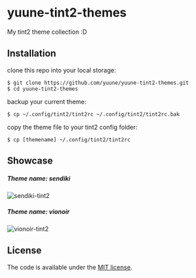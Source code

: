 # yuune-tint2-themes

My tint2 theme collection :D

## Installation

clone this repo into your local storage:

    $ git clone https://github.com/yuune/yuune-tint2-themes.git
    $ cd yuune-tint2-themes

backup your current theme:

    $ cp ~/.config/tint2/tint2rc ~/.config/tint2/tint2rc.bak
    
copy the theme file to your tint2 config folder:

    $ cp [themename] ~/.config/tint2/tint2rc


## Showcase

##### Theme name: sendiki
![sendiki-tint2](https://user-images.githubusercontent.com/9277632/36633258-a9344b96-19c4-11e8-9cc2-543fc70320f0.png)

##### Theme name: vionoir
![vionoir-tint2](https://user-images.githubusercontent.com/9277632/36959454-aa85d5c6-2074-11e8-8c84-fd6e937b6b5b.png)

## License

The code is available under the [MIT license](LICENSE).
